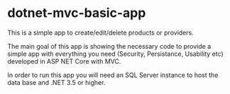 # dotnet-mvc-basic-app

This is a simple app to create/edit/delete products or providers.

The main goal of this app is showing the necessary code to provide a simple app with everything you need (Security, Persistance, Usability etc) developed in ASP NET Core with MVC.

In order to run this app you will need an SQL Server instance to host the data base and .NET 3.5 or higher.
